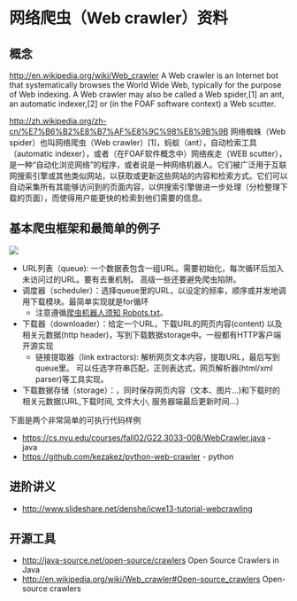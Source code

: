 # 网络爬虫（Web crawler）资料

## 概念
http://en.wikipedia.org/wiki/Web_crawler A Web crawler is an Internet bot that systematically browses the World Wide Web, typically for the purpose of Web indexing. A Web crawler may also be called a Web spider,[1] an ant, an automatic indexer,[2] or (in the FOAF software context) a Web scutter.

http://zh.wikipedia.org/zh-cn/%E7%B6%B2%E8%B7%AF%E8%9C%98%E8%9B%9B 网络蜘蛛（Web spider）也叫网络爬虫（Web crawler）[1]，蚂蚁（ant），自动检索工具（automatic indexer），或者（在FOAF软件概念中）网络疾走（WEB scutter），是一种“自动化浏览网络”的程序，或者说是一种网络机器人。它们被广泛用于互联网搜索引擎或其他类似网站，以获取或更新这些网站的内容和检索方式。它们可以自动采集所有其能够访问到的页面内容，以供搜索引擎做进一步处理（分检整理下载的页面），而使得用户能更快的检索到他们需要的信息。

## 基本爬虫框架和最简单的例子

![](http://upload.wikimedia.org/wikipedia/commons/thumb/d/df/WebCrawlerArchitecture.svg/300px-WebCrawlerArchitecture.svg.png)
* URL列表（queue): 一个数据表包含一组URL。需要初始化，每次循环后加入未访问过的URL。要有去重机制。 高级一些还要避免爬虫陷阱。
* 调度器（scheduler）：选择queue里的URL，以设定的频率，顺序或并发地调用下载模块。最简单实现就是for循环
  * 注意遵循[爬虫机器人须知 Robots.txt](http://en.wikipedia.org/wiki/Robots_exclusion_standard)。
* 下载器（downloader）：给定一个URL，下载URL的网页内容(content) 以及相关元数据(http header)，写到下载数据storage中。一般都有HTTP客户端开源实现
  * 链接提取器（link extractors): 解析网页文本内容，提取URL，最后写到queue里。 可以任选字符串匹配，正则表达式，网页解析器(html/xml parser)等工具实现。
* 下载数据存储（storage）：，同时保存网页内容（文本、图片...)和下载时的相关元数据(URL,下载时间, 文件大小, 服务器端最后更新时间...）

下面是两个非常简单的可执行代码样例
* https://cs.nyu.edu/courses/fall02/G22.3033-008/WebCrawler.java  - java 
* https://github.com/kezakez/python-web-crawler  - python


## 进阶讲义
* http://www.slideshare.net/denshe/icwe13-tutorial-webcrawling

## 开源工具
* http://java-source.net/open-source/crawlers Open Source Crawlers in Java
* http://en.wikipedia.org/wiki/Web_crawler#Open-source_crawlers Open-source crawlers
